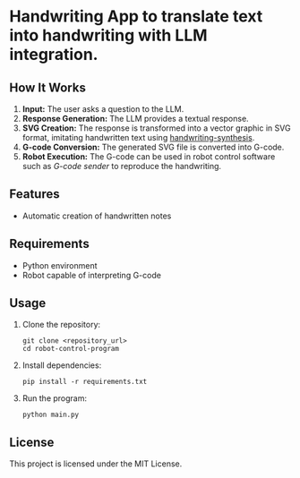 <h1>Handwriting
    App to translate text into handwriting with LLM integration.
<h2>How It Works</h2>
<ol>
    <li><strong>Input:</strong> The user asks a question to the LLM.</li>
    <li><strong>Response Generation:</strong> The LLM provides a textual response.</li>
    <li><strong>SVG Creation:</strong> The response is transformed into a vector graphic in SVG format, imitating handwritten text using <a href="https://github.com/sjvasquez/handwriting-synthesis">handwriting-synthesis</a>.</li>
    <li><strong>G-code Conversion:</strong> The generated SVG file is converted into G-code.</li>
    <li><strong>Robot Execution:</strong> The G-code can be used in robot control software such as <em>G-code sender</em> to reproduce the handwriting.</li>
</ol>

<h2>Features</h2>
<ul>
    <li>Automatic creation of handwritten notes</li>
</ul>

<h2>Requirements</h2>
    <ul>
        <li>Python environment</li>
        <li>Robot capable of interpreting G-code</li>
    </ul>

  <h2>Usage</h2>
    <ol>
        <li>Clone the repository:
            <pre><code>git clone &lt;repository_url&gt;
cd robot-control-program</code></pre>
        </li>
        <li>Install dependencies:
            <pre><code>pip install -r requirements.txt</code></pre>
        </li>
        <li>Run the program:
            <pre><code>python main.py</code></pre>
        </li>
    </ol>

  <h2>License</h2>
  <p>This project is licensed under the MIT License.</p>
